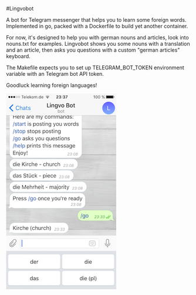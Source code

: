 #Lingvobot

A bot for Telegram messenger that helps you to learn some foreign words.
Implemented in go, packed with a Dockerfile to build yet another container.

For now, it's designed to help you with german nouns and articles, look into nouns.txt for examples.
Lingvobot shows you some nouns with a translation and an article, then asks you questions with a custom "german articles" keyboard.

The Makefile expects you to set up TELEGRAM_BOT_TOKEN environment variable with an Telegram bot API token.

Goodluck learning foreign languages!

![Screenshot of bot-in-action](/images/screenshot.png?raw=true "Screenshot of bot-in-action")